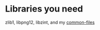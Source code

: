 # Libraries you need
zlib1, libpng12, libzint, and my [common-files](https://github.com/ZZPot/common-files)
